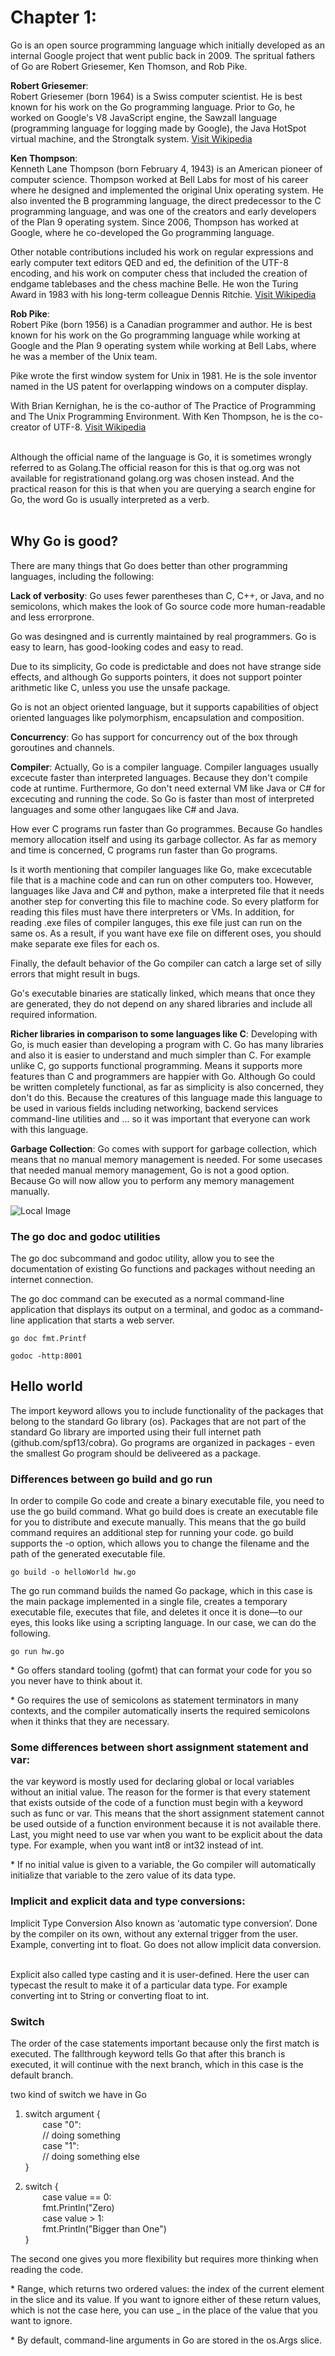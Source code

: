 # Chapter 1:

Go is an open source programming language which initially developed as an internal Google project that went public back in 2009. The spritual fathers of Go are Robert Griesemer, Ken Thomson, and Rob Pike.

**Robert Griesemer**:<br>
Robert Griesemer (born 1964) is a Swiss computer scientist. He is best known for his work on the Go programming language. Prior to Go, he worked on Google's V8 JavaScript engine, the Sawzall language (programming language for logging made by Google), the Java HotSpot virtual machine, and the Strongtalk system. [Visit Wikipedia](https://en.wikipedia.org/wiki/Robert_Griesemer)

**Ken Thompson**:<br>
Kenneth Lane Thompson (born February 4, 1943) is an American pioneer of computer science. Thompson worked at Bell Labs for most of his career where he designed and implemented the original Unix operating system. He also invented the B programming language, the direct predecessor to the C programming language, and was one of the creators and early developers of the Plan 9 operating system. Since 2006, Thompson has worked at Google, where he co-developed the Go programming language.

Other notable contributions included his work on regular expressions and early computer text editors QED and ed, the definition of the UTF-8 encoding, and his work on computer chess that included the creation of endgame tablebases and the chess machine Belle. He won the Turing Award in 1983 with his long-term colleague Dennis Ritchie. [Visit Wikipedia](https://en.wikipedia.org/wiki/Ken_Thompson)

**Rob Pike**:<br>
Robert Pike (born 1956) is a Canadian programmer and author. He is best known for his work on the Go programming language while working at Google and the Plan 9 operating system while working at Bell Labs, where he was a member of the Unix team.

Pike wrote the first window system for Unix in 1981. He is the sole inventor named in the US patent for overlapping windows on a computer display.

With Brian Kernighan, he is the co-author of The Practice of Programming and The Unix Programming Environment. With Ken Thompson, he is the co-creator of UTF-8. [Visit Wikipedia](https://en.wikipedia.org/wiki/Rob_Pike)


<br>
Although the official name of the language is Go, it is sometimes wrongly referred to as Golang.The official reason for this is that og.org was not available for registrationand golang.org was chosen instead. And the practical reason for this is that when you are querying a search engine for Go, the word Go is usually interpreted as a verb.<br><br>

## Why Go is good?
There are many things that Go does better than other programming languages, including the following:

**Lack of verbosity**: Go uses fewer parentheses than C, C++, or Java, and no semicolons, which makes the look of Go source code more human-readable and less errorprone.<br>

Go was desingned and is currently maintained by real programmers. Go is easy to learn, has good-looking codes and easy to read.

Due to its simplicity, Go code is predictable and does not have strange side effects, and although Go supports pointers, it does not support pointer arithmetic like C, unless you use the unsafe package.

Go is not an object oriented language, but it supports capabilities of object oriented languages like polymorphism, encapsulation and composition.

**Concurrency**: Go has support for concurrency out of the box through goroutines and channels. 

**Compiler**: Actually, Go is a compiler language. Compiler languages usually excecute faster than interpreted languages. Because they don't compile code at runtime. Furthermore, Go don't need external VM like Java or C# for excecuting and running the code. So Go is faster than most of interpreted languages and some other langugaes like C# and Java.<br>

How ever C programs run faster than Go programmes. Because Go handles memory allocation itself and using its garbage collector. As far as memory and time is concerned, C programs run faster than Go programs.<br>

Is it worth mentioning that compiler languages like Go, make excecutable file that is a machine code and can run on other computers too. However, languages like Java and C# and python, make a interpreted file that it needs another step for converting this file to machine code. So every platform for reading this files must have there interpreters or VMs. In addition, for reading .exe files of compiler languges, this exe file just can run on the same os. As a result, if you want have exe file on different oses, you should make separate exe files for each os.

Finally, the default behavior of the Go compiler can catch a large set of silly errors that might result in bugs.

Go's executable binaries are statically linked, which means that once they are generated, they do not depend on any shared libraries and include all required information. 

**Richer libraries in comparison to some languages like C**: Developing with Go, is much easier than developing a program with C. Go has many libraries and also it is easier to understand and much simpler than C. For example unlike C, go supports functional programming. Means it supports more features than C and programmers are happier with Go. Although Go could be written completely functional, as far as simplicity is also concerned, they don't do this. Because the creatures of this language made this language to be used in various fields including networking, backend services command-line utilities and ... so it was important that everyone can work with this language.

**Garbage Collection**: Go comes with support for garbage collection, which means that no manual memory management
is needed. For some usecases that needed manual memory management, Go is not a good option. Because Go will now allow you to perform any memory management manually.

![Local Image](./1.1.png "The programming languages that influenced Go")

### The go doc and godoc utilities
The go doc subcommand and godoc utility, allow you to see the documentation of existing Go functions and packages without needing an internet connection.

The go doc command can be executed as a normal command-line application that
displays its output on a terminal, and godoc as a command-line application that
starts a web server.

`go doc fmt.Printf`

`godoc -http:8001`

## Hello world

The import keyword allows you to include functionality of the packages that belong to the standard Go library (os). Packages that are not part of the standard Go library are imported using their full internet path (github.com/spf13/cobra). Go programs are organized in packages - even the smallest Go  program should be deliveered as a package. 

### Differences between go build and go run
In order to compile Go code and create a binary executable file, you need to use the go build command. What go build does is create an executable file for you to distribute and execute manually. This means that the go build command requires an additional step for running your code.
go build supports the -o option, which allows you to change the filename and the path of the generated executable file.

`go build -o helloWorld hw.go`

The go run command builds the named Go package, which in this case is the main package implemented in a single file, creates a temporary executable file, executes that file, and deletes it once it is done—to our eyes, this looks like using a scripting language. In our case, we can do the following.

`go run hw.go`

\* Go offers standard tooling (gofmt) that can format your code for you so you never have to think about it.

\* Go requires the use of semicolons as statement terminators in many contexts, and the compiler automatically inserts the required semicolons when it thinks that they are necessary.

### Some differences between short assignment statement and var:
the var keyword is mostly used for declaring global or local variables without an initial value. The reason for the former is that every statement that exists outside of the code of a function must begin with a keyword such as func or var. This means that the short assignment statement cannot be used outside of a function environment because it is not available there. Last, you might need to use var when you want to be explicit about the data type. For example, when you want int8 or
int32 instead of int.

\* If no initial value is given to a variable, the Go compiler will automatically initialize that variable to the zero value of its data type.

### Implicit and explicit data and type conversions:
Implicit Type Conversion Also known as ‘automatic type conversion’. Done by the compiler on its own, without any external trigger from the user. Example, converting int to float.
Go does not allow implicit data conversion.

<br>
Explicit also called type casting and it is user-defined. Here the user can typecast the result to make it of a particular data type. For example converting int to String or converting float to int.

### Switch
The order of the case statements  important because only the first match is executed. The fallthrough keyword tells Go that after this branch is executed, it will continue with the next branch, which in this case is the default branch.

two kind of switch we have in Go

1. switch argument {<br>
    &nbsp;&nbsp;&nbsp;&nbsp;&nbsp;&nbsp;  case "0": <br>
    &nbsp;&nbsp;&nbsp;&nbsp;&nbsp;&nbsp; // doing something <br>
    &nbsp;&nbsp;&nbsp;&nbsp;&nbsp;&nbsp; case "1": <br>
    &nbsp;&nbsp;&nbsp;&nbsp;&nbsp;&nbsp; // doing something else <br>
}

2. switch { <br>
    &nbsp;&nbsp;&nbsp;&nbsp;&nbsp;&nbsp; case value == 0: <br>
    &nbsp;&nbsp;&nbsp;&nbsp;&nbsp;&nbsp; fmt.Println("Zero) <br>
    &nbsp;&nbsp;&nbsp;&nbsp;&nbsp;&nbsp; case value > 1: <br>
    &nbsp;&nbsp;&nbsp;&nbsp;&nbsp;&nbsp; fmt.Println("Bigger than One")<br>
}

The second one gives you more flexibility but requires more thinking when reading the code. 

\* Range, which returns two ordered values: the index of the current element in the slice and its value. If you want to ignore either of these return values, which is not the case here, you can use _ in the place of the value that you want to ignore.

\* By default, command-line arguments in Go are stored in the os.Args slice.







